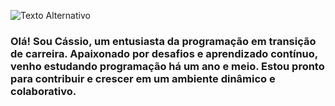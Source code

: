 ![Texto Alternativo](https://user-images.githubusercontent.com/74038190/213910845-af37a709-8995-40d6-be59-724526e3c3d7.gif)

### Olá! Sou Cássio, um entusiasta da programação em transição de carreira. Apaixonado por desafios e aprendizado contínuo, venho estudando programação há um ano e meio. Estou pronto para contribuir e crescer em um ambiente dinâmico e colaborativo.

